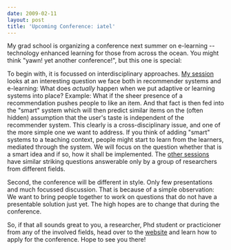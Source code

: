 ```yaml
---
date: 2009-02-11
layout: post
title: 'Upcoming Conference: iatel'
---
```


My grad school is organizing a conference next summer on e-learning --
technology enhanced learning for those from across the ocean. You might think
"yawn! yet another conference!", but this one is special:

To begin with, it is focussed on interdisciplinary approaches. [My
session][session2] looks at an interesting question we face both in
recommender systems and e-learning: What does *actually* happen when we put
adaptive or learning systems into place? Example: What if the sheer presence
of a recommendation pushes people to like an item. And that fact is then fed
into the "smart" system which will then predict similar items on the (often
hidden) assumption that the user's taste is independent of the recommender
system. This clearly is a cross-disciplinary issue, and one of the more simple
one we want to address. If you think of adding "smart" systems to a teaching
context, people might start to learn from the learners, mediated through the
system. We will focus on the question whether that is a smart idea and if so,
how it shall be implemented. The [other sessions][sessions] have similar
striking questions answerable only by a group of researchers from different
fields.

Second, the conference will be different in style. Only few presentations and
much focussed discussion. That is because of a simple observation: We want to
bring people together to work on questions that do not have a presentable
solution just yet. The high hopes are to change that during the conference.

So, if that all sounds great to you, a researcher, Phd student or practicioner
from any of the involved fields, head over to the [website][site] and learn
how to apply for the conference. Hope to see you there!

[session2]: http://www.gkel.tu-darmstadt.de/iatel/content/session-2-learning-learners
[sessions]: http://www.gkel.tu-darmstadt.de/iatel/content/topic
[site]: http://www.gkel.tu-darmstadt.de/iatel/
